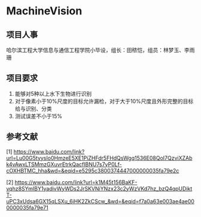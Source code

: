 # MachineVision
## 项目人事
哈尔滨工程大学信息与通信工程学院小毕设，组长：田秾恺，组员：林梦玉、李雨珊

## 项目要求
1. 能够对5种以上水下生物进行识别
2. 对于像素小于10%尺度的目标允许漏检，对于大于10%尺度且外形完整的目标给与识别、分类
3. 测试误差不小于15%

## 参考文献
[1] https://www.baidu.com/link?url=Lu00G5tyysIo0HmzeE5XE1PiZHFdr5FHdQsWgq1536E08QoI7QzviXZAbk4vAwxLTSMmzGXuvrEtrkQacfIBNU7s7yP0Lf-cOXHBTMC_hha&wd=&eqid=e5295c3800374447000000035fa79e2c

[2] https://www.baidu.com/link?url=k1M45t156BaKF-vqhz8SYmIBY1yadivWyWDs2JrSKVNiYNzx23c2yWzVKd7hz_bzQ4qpUDiktT-uPC3xUdsa6GX15qLSXu_6iHK2ZkCScw_&wd=&eqid=f7a0a63e003ae4ae000000035fa79e71
